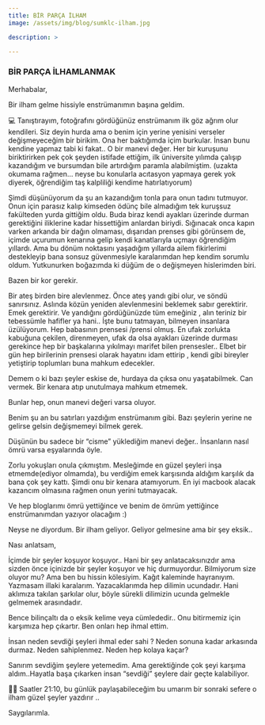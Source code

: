 ```yaml
---
title: BİR PARÇA İLHAM
image: /assets/img/blog/sumklc-ilham.jpg

description: > 

---
```


### **BİR PARÇA İLHAMLANMAK**

Merhabalar,

Bir ilham gelme hissiyle enstrümanımın başına geldim.

💻 Tanıştırayım, fotoğrafını gördüğünüz enstrümanım ilk göz ağrım olur kendileri. Siz deyin hurda ama o benim için yerine yenisini verseler değişmeyeceğim bir birikim. Ona her baktığımda içim burkular. İnsan bunu kendine yapmaz tabi ki fakat.. O bir manevi değer. Her bir kuruşunu biriktirirken pek çok şeyden istifade ettiğim, ilk üniversite yılımda çalışıp kazandığım ve bursumdan bile artırdığım paramla alabilmiştim. (uzakta okumama rağmen… neyse bu konularla acıtasyon yapmaya gerek yok diyerek, öğrendiğim taş kalpliliği kendime hatırlatıyorum)

Şimdi düşünüyorum da şu an kazandığım tonla para onun tadını tutmuyor. Onun için parasız kalıp kimseden ödünç bile almadığım tek kuruşsuz fakülteden yurda gittiğim oldu. Buda biraz kendi ayakları üzerinde durman gerektiğini iliklerine kadar hissettiğim anlardan biriydi. Sığınacak onca kapın varken arkanda bir dağın olmaması, dışarıdan prenses gibi görünsem de, içimde uçurumun kenarına gelip kendi kanatlarıyla uçmayı öğrendiğim yıllardı. Ama bu dönüm noktasını yaşadığım yıllarda ailem fikirlerimi destekleyip bana sonsuz güvenmesiyle karalarımdan hep kendim sorumlu oldum. Yutkunurken boğazımda ki düğüm de o değişmeyen hislerimden biri.

Bazen bir kor gerekir.

Bir ateş birden bire alevlenmez. Önce ateş yandı gibi olur, ve söndü sanırsınız. Aslında közün yeniden alevlenmesini beklemek sabır gerektirir. Emek gerektirir. Ve yandığını gördüğünüzde tüm emeğiniz , alın teriniz bir tebessümle hafifler ya hani.. İşte bunu tatmayan, bilmeyen insanlara üzülüyorum. Hep babasının prensesi /prensi olmuş. En ufak zorlukta kabuğuna çekilen, direnmeyen, ufak da olsa ayakları üzerinde durması gerekince hep bir başkalarına yıkılmayı marifet bilen prensesler.. Elbet bir gün hep birilerinin prensesi olarak hayatını idam ettirip , kendi gibi bireyler yetiştirip toplumları buna mahkum edecekler.

Demem o ki bazı şeyler eskise de, hurdaya da çıksa onu yaşatabilmek. Can vermek. Bir kenara atıp unutulmaya mahkum etmemek.

Bunlar hep, onun manevi değeri varsa oluyor.

Benim şu an bu satırları yazdığım enstrümanım gibi. Bazı şeylerin yerine ne gelirse gelsin değişmemeyi bilmek gerek.

Düşünün bu sadece bir “cisme” yüklediğim manevi değer.. İnsanların nasıl ömrü varsa eşyalarında öyle.

Zorlu yokuşları onula çıkmıştım. Mesleğimde en güzel şeyleri inşa etmemde(ediyor olmamda), bu verdiğim emek karşısında aldığım karşılık da bana çok şey kattı. Şimdi onu bir kenara atamıyorum. En iyi macbook alacak kazancım olmasına rağmen onun yerini tutmayacak.

Ve hep bloglarımı ömrü yettiğince ve benim de ömrüm yettiğince enstrümanımdan yazıyor olacağım :)

Neyse ne diyordum. Bir ilham geliyor. Geliyor gelmesine ama bir şey eksik..

Nası anlatsam,

İçimde bir şeyler koşuyor koşuyor.. Hani bir şey anlatacaksınızdır ama sizden önce içinizde bir şeyler koşuyor ve hiç durmuyordur. Bilmiyorum size oluyor mu? Ama ben bu hissin kölesiyim. Kağıt kaleminde hayranıyım. Yazmasam illaki karalarım. Yazacaklarımda hep dilimin ucundadır. Hani aklımıza takılan şarkılar olur, böyle sürekli dilimizin ucunda gelmekle gelmemek arasındadır.

Bence bilinçaltı da o eksik kelime veya cümlededir.. Onu bitirmemiz için karşımıza hep çıkartır. Ben onları hep ihmal ettim.

İnsan neden sevdiği şeyleri ihmal eder sahi ? Neden sonuna kadar arkasında durmaz. Neden sahiplenmez. Neden hep kolaya kaçar?

Sanırım sevdiğim şeylere yetemedim. Ama gerektiğinde çok şeyi karşıma aldım..Hayatla başa çıkarken insan “sevdiği” şeylere dair geçte kalabiliyor.

👩‍💻 Saatler 21:10, bu günlük paylaşabileceğim bu umarım bir sonraki sefere o ilham güzel şeyler yazdırır ..

Saygılarımla.

